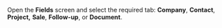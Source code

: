 <!-- markdownlint-disable-file MD041 -->
Open the **Fields** screen and select the required tab: **Company**, **Contact**, **Project,** **Sale**, **Follow-up**, or **Document**.

